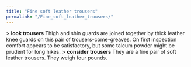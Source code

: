 ```yaml
---
title: "Fine soft leather trousers"
permalink: "/Fine_soft_leather_trousers/"
---
```


\> **look trousers**
Thigh and shin guards are joined together by thick leather knee guards
on this
pair of trousers-come-greaves. On first inspection comfort appears to
be
satisfactory, but some talcum powder might be prudent for long hikes.
\> **consider trousers**
They are a fine pair of soft leather trousers.
They weigh four pounds.